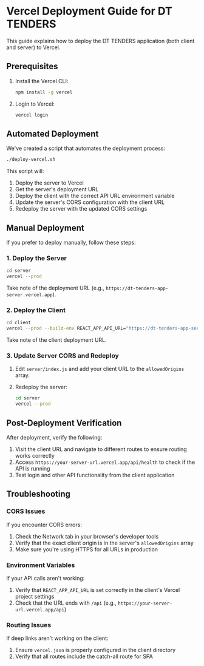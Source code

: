 # Vercel Deployment Guide for DT TENDERS

This guide explains how to deploy the DT TENDERS application (both client and server) to Vercel.

## Prerequisites

1. Install the Vercel CLI:

   ```bash
   npm install -g vercel
   ```

2. Login to Vercel:

   ```bash
   vercel login
   ```

## Automated Deployment

We've created a script that automates the deployment process:

```bash
./deploy-vercel.sh
```

This script will:

1. Deploy the server to Vercel
2. Get the server's deployment URL
3. Deploy the client with the correct API URL environment variable
4. Update the server's CORS configuration with the client URL
5. Redeploy the server with the updated CORS settings

## Manual Deployment

If you prefer to deploy manually, follow these steps:

### 1. Deploy the Server

```bash
cd server
vercel --prod
```

Take note of the deployment URL (e.g., `https://dt-tenders-app-server.vercel.app`).

### 2. Deploy the Client

```bash
cd client
vercel --prod --build-env REACT_APP_API_URL="https://dt-tenders-app-server.vercel.app/api"
```

Take note of the client deployment URL.

### 3. Update Server CORS and Redeploy

1. Edit `server/index.js` and add your client URL to the `allowedOrigins` array.

2. Redeploy the server:

   ```bash
   cd server
   vercel --prod
   ```

## Post-Deployment Verification

After deployment, verify the following:

1. Visit the client URL and navigate to different routes to ensure routing works correctly
2. Access `https://your-server-url.vercel.app/api/health` to check if the API is running
3. Test login and other API functionality from the client application

## Troubleshooting

### CORS Issues

If you encounter CORS errors:

1. Check the Network tab in your browser's developer tools
2. Verify that the exact client origin is in the server's `allowedOrigins` array
3. Make sure you're using HTTPS for all URLs in production

### Environment Variables

If your API calls aren't working:

1. Verify that `REACT_APP_API_URL` is set correctly in the client's Vercel project settings
2. Check that the URL ends with `/api` (e.g., `https://your-server-url.vercel.app/api`)

### Routing Issues

If deep links aren't working on the client:

1. Ensure `vercel.json` is properly configured in the client directory
2. Verify that all routes include the catch-all route for SPA
